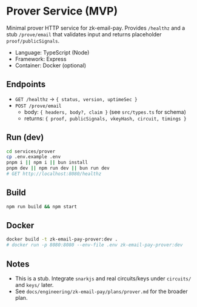 # Prover Service (MVP)

Minimal prover HTTP service for zk-email-pay. Provides `/healthz` and a stub `/prove/email` that validates input and returns placeholder `proof/publicSignals`.

- Language: TypeScript (Node)
- Framework: Express
- Container: Docker (optional)

## Endpoints
- `GET /healthz` → `{ status, version, uptimeSec }`
- `POST /prove/email`
  - body: `{ headers, body?, claim }` (see `src/types.ts` for schema)
  - returns: `{ proof, publicSignals, vkeyHash, circuit, timings }`

## Run (dev)
```sh
cd services/prover
cp .env.example .env
pnpm i || npm i || bun install
pnpm dev || npm run dev || bun run dev
# GET http://localhost:8080/healthz
```

## Build
```sh
npm run build && npm start
```

## Docker
```sh
docker build -t zk-email-pay-prover:dev .
# docker run -p 8080:8080 --env-file .env zk-email-pay-prover:dev
```

## Notes
- This is a stub. Integrate `snarkjs` and real circuits/keys under `circuits/` and `keys/` later.
- See `docs/engineering/zk-email-pay/plans/prover.md` for the broader plan.

